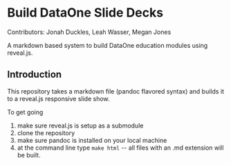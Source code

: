 # Build DataOne Slide Decks

Contributors:
Jonah Duckles, Leah Wasser, Megan Jones

A markdown based system to build DataOne education modules using reveal.js.

## Introduction
This repository takes a markdown file (pandoc flavored syntax) and builds it to
a reveal.js responsive slide show.

To get going

1. make sure reveal.js is setup as a submodule
2. clone the repository
3. make sure pandoc is installed on your local machine
4. at the command line type `make html` -- all files with an .md extension will be built.
